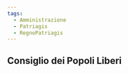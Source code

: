 ```yaml
---
tags:
  - Amministrazione
  - Patriagis
  - RegnoPatriagis
---
```



## Consiglio dei Popoli Liberi

